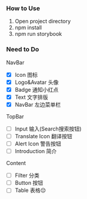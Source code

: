 ### How to Use
1. Open project directory
2. npm install
3. npm run storybook

### Need to Do

NavBar
- [x] Icon 图标
- [x] Logo&Avatar 头像
- [x] Badge 通知小红点
- [x] Text 文字排版
- [x] NavBar 左边菜单栏

TopBar
- [ ] Input 输入(Search搜索按钮)
- [ ] Translate Icon 翻译按钮
- [ ] Alert Icon 警告按钮
- [ ] Introduction 简介

Content
- [ ] Filter 分类
- [ ] Button 按钮
- [ ] Table 表格😔
